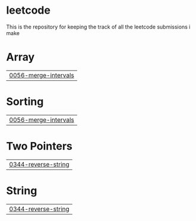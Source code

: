 # leetcode
This is the repository for keeping the track of all the leetcode submissions i make


# Array
|  |
| ------- |
| [0056-merge-intervals](https://github.com/Piyush-Tilokani/leetcode/tree/master/0056-merge-intervals) |
# Sorting
|  |
| ------- |
| [0056-merge-intervals](https://github.com/Piyush-Tilokani/leetcode/tree/master/0056-merge-intervals) |
# Two Pointers
|  |
| ------- |
| [0344-reverse-string](https://github.com/Piyush-Tilokani/leetcode/tree/master/0344-reverse-string) |
# String
|  |
| ------- |
| [0344-reverse-string](https://github.com/Piyush-Tilokani/leetcode/tree/master/0344-reverse-string) |